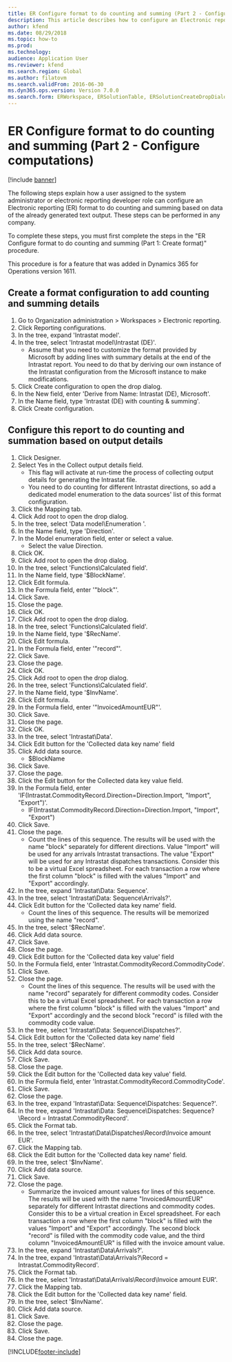 ```yaml
---
title: ER Configure format to do counting and summing (Part 2 - Configure computations)
description: This article describes how to configure an Electronic reporting format to do counting and summing based on data of the already generated text output. (Part 2)
author: kfend
ms.date: 08/29/2018
ms.topic: how-to
ms.prod: 
ms.technology: 
audience: Application User
ms.reviewer: kfend
ms.search.region: Global
ms.author: filatovm
ms.search.validFrom: 2016-06-30
ms.dyn365.ops.version: Version 7.0.0
ms.search.form: ERWorkspace, ERSolutionTable, ERSolutionCreateDropDialog, EROperationDesigner, ERDataSourceAddDropDialog, ERExpressionDesignerFormula
---
```

# ER Configure format to do counting and summing (Part 2 - Configure computations)

[!include [banner](../../includes/banner.md)]

The following steps explain how a user assigned to the system administrator or electronic reporting developer role can configure an Electronic reporting (ER) format to do counting and summing based on data of the already generated text output. These steps can be performed in any company.

To complete these steps, you must first complete the steps in the "ER Configure format to do counting and summing (Part 1: Create format)" procedure.

This procedure is for a feature that was added in Dynamics 365 for Operations version 1611.


## Create a format configuration to add counting and summing details
1. Go to Organization administration > Workspaces > Electronic reporting.
2. Click Reporting configurations.
3. In the tree, expand 'Intrastat model'.
4. In the tree, select 'Intrastat model\Intrastat (DE)'.
    * Assume that you need to customize the format provided by Microsoft by adding lines with summary details at the end of the Intrastat report. You need to do that by deriving our own instance of the Intrastat configuration from the Microsoft instance to make modifications.  
5. Click Create configuration to open the drop dialog.
6. In the New field, enter 'Derive from Name: Intrastat (DE), Microsoft'.
7. In the Name field, type 'Intrastat (DE) with counting & summing'.
8. Click Create configuration.

## Configure this report to do counting and summation based on output details
1. Click Designer.
2. Select Yes in the Collect output details field.
    * This flag will activate at run-time the process of collecting output details for generating the Intrastat file.  
    * You need to do counting for different Intrastat directions, so add a dedicated model enumeration to the data sources' list of this format configuration.  
3. Click the Mapping tab.
4. Click Add root to open the drop dialog.
5. In the tree, select 'Data model\Enumeration '.
6. In the Name field, type 'Direction'.
7. In the Model enumeration field, enter or select a value.
    * Select the value Direction.  
8. Click OK.
9. Click Add root to open the drop dialog.
10. In the tree, select 'Functions\Calculated field'.
11. In the Name field, type '$BlockName'.
12. Click Edit formula.
13. In the Formula field, enter '"block"'.
14. Click Save.
15. Close the page.
16. Click OK.
17. Click Add root to open the drop dialog.
18. In the tree, select 'Functions\Calculated field'.
19. In the Name field, type '$RecName'.
20. Click Edit formula.
21. In the Formula field, enter '"record"'.
22. Click Save.
23. Close the page.
24. Click OK.
25. Click Add root to open the drop dialog.
26. In the tree, select 'Functions\Calculated field'.
27. In the Name field, type '$InvName'.
28. Click Edit formula.
29. In the Formula field, enter '"InvoicedAmountEUR"'.
30. Click Save.
31. Close the page.
32. Click OK.
33. In the tree, select 'Intrastat\Data'.
34. Click Edit button for the 'Collected data key name' field
35. Click Add data source.
    * $BlockName  
36. Click Save.
37. Close the page.
38. Click the Edit button for the Collected data key value field.
39. In the Formula field, enter 'IF(Intrastat.CommodityRecord.Direction=Direction.Import, "Import", "Export")'.
    * IF(Intrastat.CommodityRecord.Direction=Direction.Import, "Import", "Export")  
40. Click Save.
41. Close the page.
    * Count the lines of this sequence. The results will be used with the name "block" separately for different directions. Value "Import" will be used for any arrivals Intrastat transactions. The value "Export" will be used for any Intrastat dispatches transactions. Consider this to be a virtual Excel spreadsheet. For each transaction a row where the first column "block" is filled with the values "Import" and "Export" accordingly.  
42. In the tree, expand 'Intrastat\Data: Sequence'.
43. In the tree, select 'Intrastat\Data: Sequence\Arrivals?'.
44. Click Edit button for the 'Collected data key name' field.
    * Count the lines of this sequence. The results will be memorized using the name "record".  
45. In the tree, select '$RecName'.
46. Click Add data source.
47. Click Save.
48. Close the page.
49. Click Edit button for the 'Collected data key value' field
50. In the Formula field, enter 'Intrastat.CommodityRecord.CommodityCode'.
51. Click Save.
52. Close the page.
    * Count the lines of this sequence. The results will be used with the name "record" separately for different commodity codes. Consider this to be a virtual Excel spreadsheet. For each transaction a row where the first column "block" is filled with the values "Import" and "Export" accordingly and the second block "record" is filled with the commodity code value.  
53. In the tree, select 'Intrastat\Data: Sequence\Dispatches?'.
54. Click Edit button for the 'Collected data key name' field
55. In the tree, select '$RecName'.
56. Click Add data source.
57. Click Save.
58. Close the page.
59. Click the Edit button for the 'Collected data key value' field.
60. In the Formula field, enter 'Intrastat.CommodityRecord.CommodityCode'.
61. Click Save.
62. Close the page.
63. In the tree, expand 'Intrastat\Data: Sequence\Dispatches: Sequence?'.
64. In the tree, expand 'Intrastat\Data: Sequence\Dispatches: Sequence?\Record =  Intrastat.CommodityRecord'.
65. Click the Format tab.
66. In the tree, select 'Intrastat\Data\Dispatches\Record\Invoice amount EUR'.
67. Click the Mapping tab.
68. Click the Edit button for the 'Collected data key name' field.
69. In the tree, select '$InvName'.
70. Click Add data source.
71. Click Save.
72. Close the page.
    * Summarize the invoiced amount values for lines of this sequence. The results will be used with the name "InvoicedAmountEUR" separately for different Intrastat directions and commodity codes. Consider this to be a virtual creation in Excel spreadsheet. For each transaction a row where the first column "block" is filled with the values "Import" and "Export" accordingly. The second block "record" is filled with the commodity code value, and the third column "InvoicedAmountEUR" is filled with the invoice amount value.  
73. In the tree, expand 'Intrastat\Data\Arrivals?'.
74. In the tree, expand 'Intrastat\Data\Arrivals?\Record =  Intrastat.CommodityRecord'.
75. Click the Format tab.
76. In the tree, select 'Intrastat\Data\Arrivals\Record\Invoice amount EUR'.
77. Click the Mapping tab.
78. Click the Edit button for the 'Collected data key name' field.
79. In the tree, select '$InvName'.
80. Click Add data source.
81. Click Save.
82. Close the page.
83. Click Save.
84. Close the page.



[!INCLUDE[footer-include](../../../../includes/footer-banner.md)]
